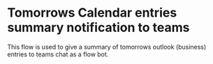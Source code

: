 # Tomorrows Calendar entries summary notification to teams

This flow is used to give a summary of tomorrows outlook (business) entries to teams chat as a flow bot.